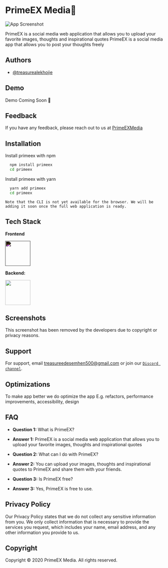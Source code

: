 # PrimeEX Media📸

![App Screenshot](https://media4.giphy.com/media/qgQUggAC3Pfv687qPC/giphy.gif?cid=ecf05e47zweq7cq4abk5hhlwj6eblsfy52xm7mug2ooaysdj&rid=giphy.gif&ct=g)

PrimeEX is a social media web application that allows you to upload your favorite images, thoughts and inspirational quotes
PrimeEX is a social media app that allows you to post your thoughts freely

## Authors

- [@treasurealekhojie](https://github.com/creative-tutorials)

## Demo

Demo Coming Soon 🚀

## Feedback

If you have any feedback, please reach out to us at [PrimeEXMedia](mailto:treasureedesemhen500@gmail.com)

## Installation

Install primeex with npm

```bash
  npm install primeex
  cd primeex
```

Install primeex with yarn

```bash
  yarn add primeex
  cd primeex
```

```
Note that the CLI is not yet available for the browser. We will be adding it soon once the full web application is ready.
```

## Tech Stack

**Frontend**

<img src="https://www.svgrepo.com/show/306460/nestjs.svg" width="80px" style="filter: invert(1)"></img>

**Backend:**

<img src="https://www.svgrepo.com/show/353735/firebase.svg" width="80px"></img>

## Screenshots

This screenshot has been removed by the developers due to copyright or privacy reasons.

## Support

For support, email treasureedesemhen500@gmail.com or join our [`Discord channel`](https://discord.gg/AYxRnTC82H).

## Optimizations

To make app better we do optimize the app E.g. refactors, performance improvements, accessibility, design

## FAQ

- **Question 1:** What is PrimeEX?
- **Answer 1:** PrimeEX is a social media web application that allows you to upload your favorite images, thoughts and inspirational quotes

- **Question 2:** What can I do with PrimeEX?

- **Answer 2:** You can upload your images, thoughts and inspirational quotes to PrimeEX and share them with your friends.

- **Question 3:** Is PrimeEX free?

- **Answer 3:** Yes, PrimeEX is free to use.

## Privacy Policy

Our Privacy Policy states that we do not collect any sensitive information from you. We only collect information that is necessary to provide the services you request, which includes your name, email address, and any other information you provide to us.

## Copyright

Copyright © 2020 PrimeEX Media. All rights reserved.
